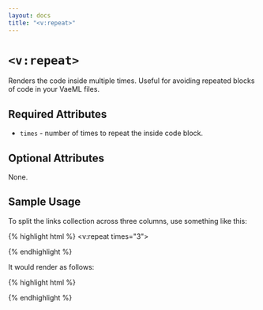 ```yaml
---
layout: docs
title: "<v:repeat>"
---
```


# `<v:repeat>`

Renders the code inside multiple times. Useful for avoiding repeated
blocks of code in your VaeML files.

## Required Attributes

-   `times` - number of times to repeat the inside code block.

## Optional Attributes

None.

## Sample Usage

To split the links collection across three columns, use something like
this:

{% highlight html %}
<v:repeat times="3">
 <div class="column">
  <v:collection path="links" groups="3">
   <!-- show my links -->
  </v:collection>
 </div>
</v:repeat>
{% endhighlight %}

It would render as follows:

{% highlight html %}
<div class="column">
 <!-- show my links -->
 <!-- show my links -->
</div> 
<div class="column">
 <!-- show my links -->
 <!-- show my links -->
</div>
<div class="column">
 <!-- show my links -->
 <!-- show my links -->
</div>
{% endhighlight %}
